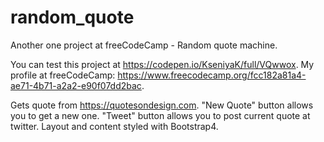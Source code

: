 # random_quote

Another one project at freeCodeCamp - Random quote machine.

You can test this project at https://codepen.io/KseniyaK/full/VQwwox.
My profile at freeCodeCamp: https://www.freecodecamp.org/fcc182a81a4-ae71-4b71-a2a2-e90f07dd2bac.

Gets quote from https://quotesondesign.com.
"New Quote" button allows you to get a new one.
"Tweet" button allows you to post current quote at twitter.
Layout and content styled with Bootstrap4.
